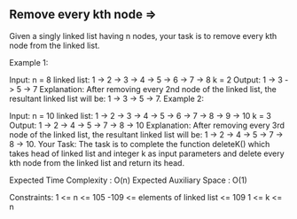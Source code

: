 Remove every kth node  =>
---------------------


Given a singly linked list having n nodes, your task is to remove every kth node from the linked list. 

Example 1:

Input:
n = 8
linked list: 1 -> 2 -> 3 -> 4 -> 5 -> 6 -> 7 -> 8 
k = 2
Output: 
1 -> 3 -> 5 -> 7
Explanation: 
After removing every 2nd node of the linked list, the resultant linked list will be: 1 -> 3 -> 5 -> 7.
Example 2:

Input:
n = 10
linked list: 1 -> 2 -> 3 -> 4 -> 5 -> 6 -> 7 -> 8 -> 9 -> 10 
k = 3
Output: 
1 -> 2 -> 4 -> 5 -> 7 -> 8 -> 10
Explanation: 
After removing every 3rd node of the linked list, the resultant linked list will be: 1 -> 2 -> 4 -> 5 -> 7 -> 8 -> 10.
Your Task:
The task is to complete the function deleteK() which takes head of linked list and integer k as input parameters and delete every kth node from the linked list and return its head.

Expected Time Complexity :  O(n)
Expected Auxiliary Space :  O(1)

Constraints:
1 <= n <= 105
-109 <= elements of linked list <= 109
1 <= k <= n
